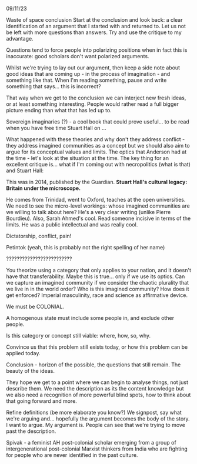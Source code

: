 09/11/23

Waste of space conclusion 
Start at the conclusion and look back: a clear identification of an argument that I started with and returned to. Let us not be left with more questions than answers. Try and use the critique to my advantage.

Questions tend to force people into polarizing positions when in fact this is inaccurate: good scholars don't want polarized arguments.

Whilst we're trying to lay out our argument, then keep a side note about good ideas that are coming up - in the process of imagination - and something like that. When I'm reading something, pause and write something that says... this is incorrect?

That way when we get to the conclusion we can interject new fresh ideas, or at least something interesting. People would rather read a full bigger picture ending than what that has led up to.

Sovereign imaginaries (?) - a cool book that could prove useful... to be read when you have free time
Stuart Hall on ... 

What happened with these theories and why don't they address conflict - they address imagined communities as a concept but we should also aim to argue for its conceptual values and limits. The optics that Anderson had at the time - let's look at the situation at the time. The key thing for an excellent critique is... what if I'm coming out with necropolitics (what is that) and Stuart Hall:

This was in 2014, published by the Guardian. **Stuart Hall's cultural legacy: Britain under the microscope.**

He comes from Trinidad, went to Oxford, teaches at the open universities. We need to see the micro-level workings: whose imagined communities are we willing to talk about here? He's a very clear writing (unlike Pierre Bourdieu). Also, Sarah Ahmed's cool. Read someone incisive in terms of the limits. He was a public intellectual and was really cool.

Dictatorship, conflict, pain!

Petintok (yeah, this is probably not the right spelling of her name)

?????????????????????????

You theorize using a category that only applies to your nation, and it doesn't have that transferability. Maybe this is true... only if we use its optics. Can we capture an imagined community if we consider the chaotic plurality that we live in in the world order? Who is this imagined community? How does it get enforced? Imperial masculinity, race and science as affirmative device.

We must be COLONIAL.

A homogenous state must include some people in, and exclude other people.

Is this category or concept still viable: where, how, so, why.

Convince us that this problem still exists today, or how this problem can be applied today. 

Conclusion - horizon of the possible, the questions that still remain. The beauty of the ideas.

They hope we get to a point where we can begin to analyse things, not just describe them. We need the description as its the content knowledge but we also need a recognition of more powerful blind spots, how to think about that going forward and more.

Refine definitions (be more elaborate you know?)
We signpost, say what we're arguing and... hopefully the argument becomes the body of the story. I want to argue. My argument is. People can see that we're trying to move past the description.

Spivak - a feminist AH post-colonial scholar emerging from a group of intergenerational post-colonial Marxist thinkers from India who are fighting for people who are never identified in the past culture.